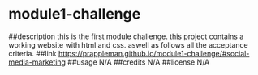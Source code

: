 # module1-challenge
##description
this is the first module challenge. this project contains a working website with html and css. aswell as follows all the acceptance criteria.
##link
https://prappleman.github.io/module1-challenge/#social-media-marketing
##usage
N/A
##credits
N/A
##license
N/A